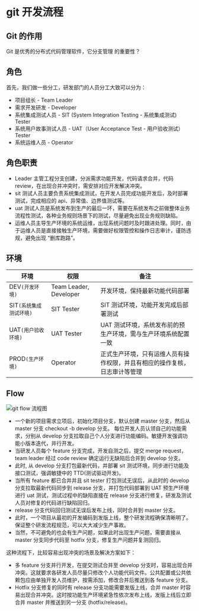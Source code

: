 # git 开发流程

[](https://www.jianshu.com/p/4d7512b78562)
[](https://cloud.tencent.com/developer/article/1592957)

## Git 的作用

Git 是优秀的分布式代码管理软件，它分支管理 的重要性？

## 角色

首先，我们做一些分工，研发部门的人员分工大致可以分为：

* 项目组长 - Team Leader
* 需求开发研发 - Developer
* 系统集成测试人员 - SIT (System Integration Testing - 系统集成测试) Tester
* 系统用户故事测试人员 - UAT（User Acceptance Test - 用户验收测试） Tester
* 系统运维人员 - Operator

## 角色职责

* Leader 主管工程分支创建，分派需求功能开发，代码请求合并，代码 review，在出现合并冲突时，需安排对应开发解决冲突。
* sit 测试人员主要负责系统集成测试，在开发人员完成功能开发后，及时部署测试，完成相应的 api、异常值、边界值测试等。
* uat 测试人员是系统发布到生产的最后一环，需要在系统发布之前做整体业务流程性测试，各种业务规则场景下的测试，尽量避免出现业务规则缺陷。
* 运维人员主导生产环境的系统运维，出现系统问题时及时跟进处理。同时，由于运维人员是直接接触生产环境，需要做好权限管控和操作日志审计，谨防违规，避免出现 “删库跑路”。

## 环境

|   环境   | 权限 | 备注 |
|------ | -------- | ------- |
|DEV`(开发环境)`|Team Leader, Developer|开发环境，保持最新功能代码部署|
|SIT`(系统集成测试环境)`|SIT Tester|SIT 测试环境，功能开发完成后部署测试|
|UAT`(用户验收环境)`|UAT Tester|UAT 测试环境，系统发布前的预生产环境，需与生产环境系统配置一致|
|PROD`(生产环境)`|Operator|正式生产环境，只有运维人员有操作权限，并且有相应的操作复核，日志审计等管理|

## Flow

![git flow 流程图](/blog/images/git/git10.jpeg)

* 一个新的项目需求立项后，初始化项目分支，默认创建 master 分支，然后从 master 分支 checkout -b develop 分支。
每位开发人员认领自己的功能需求，分别从 develop 分支拉取自己个人分支进行功能编码。敏捷开发强调功能小版本迭代，并行开发。
* 当研发人员每个 feature 分支完成，开发自测之后，提交 merge request，team leader 经过 code review 确定运行无缺陷后合并到 develop 分支。
* 此时, 从 develop 分支打包最新代码，并部署 sit 测试环境，同步进行功能及接口测试，强调敏捷中的 TTD(测试驱动开发)。
* 当所有 feature 都已合并并且 sit tester 打包测试无误后，从此时的 develop 分支拉取最新代码同步到 release 分支，并打包代码部署到 UAT 预生产环境进行 uat 测试，测试过程中的缺陷直接在 release 分支进行修复，研发及测试人员对修复的代码进行缺陷回归。
* release 分支代码回归测试无误后发布上线，同时合并到 master 分支。
* 此时，一个项目从最初的开发编码到发版上线，整个研发流程确保清晰明了。保证整个研发流程规范，可以大大减少生产事故。
* 当然，不可避免的也会有生产问题，如果此时出现生产问题，需要直接从 master 分支同步代码至 hotfix 分支，修复生产问题并复测回归。

这种流程下，比较容易出现冲突的场景及解决方案如下：

* 多 feature 分支并行开发，在提交测试合并至 develop 分支时，容易出现合并冲突。这就要求各研发人员尽量只修改个人功能代码文件。公共配置或公共依赖包应由单独开发人员维护，按需添加，修改合并后推送到各 feature 分支。
* Hotfix 分支修复的同时有 release 分支功能需要发版上线，合并 master 时容易出现合并冲突。这时按功能生产环境紧急性依次发布上线，发版上线后立即合并 master 并推送到另一分支 (hotfix/release)。
